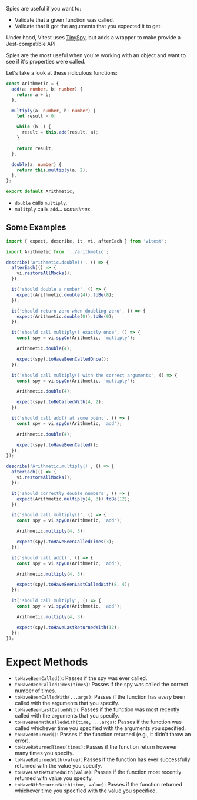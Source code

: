 Spies are useful if you want to:

- Validate that a given function was called.
- Validate that it got the arguments that you expected it to get.

Under hood, Vitest uses [TinySpy](https://github.com/tinylibs/tinyspy), but adds a wrapper to make provide a Jest-compatible API.

Spies are the most useful when you're working with an object and want to see if it's properties were called.

Let's take a look at these ridiculous functions:

```ts
const Arithmetic = {
  add(a: number, b: number) {
    return a + b;
  },

  multiply(a: number, b: number) {
    let result = 0;

    while (b--) {
      result = this.add(result, a);
    }

    return result;
  },

  double(a: number) {
    return this.multiply(a, 2);
  },
};

export default Arithmetic;
```

- `double` calls `multiply`.
- `mulitply` calls `add`… _sometimes_.

## Some Examples

```ts
import { expect, describe, it, vi, afterEach } from 'vitest';

import Arithmetic from '../arithmetic';

describe('Arithmetic.double()', () => {
  afterEach(() => {
    vi.restoreAllMocks();
  });

  it('should double a number', () => {
    expect(Arithmetic.double(4)).toBe(8);
  });

  it('should return zero when doubling zero', () => {
    expect(Arithmetic.double(0)).toBe(0);
  });

  it('should call multiply() exactly once', () => {
    const spy = vi.spyOn(Arithmetic, 'multiply');

    Arithmetic.double(4);

    expect(spy).toHaveBeenCalledOnce();
  });

  it('should call multiply() with the correct arguments', () => {
    const spy = vi.spyOn(Arithmetic, 'multiply');

    Arithmetic.double(4);

    expect(spy).toBeCalledWith(4, 2);
  });

  it('should call add() at some point', () => {
    const spy = vi.spyOn(Arithmetic, 'add');

    Arithmetic.double(4);

    expect(spy).toHaveBeenCalled();
  });
});

describe('Arithmetic.multiply()', () => {
  afterEach(() => {
    vi.restoreAllMocks();
  });

  it('should correctly double numbers', () => {
    expect(Arithmetic.multiply(4, 3)).toBe(12);
  });

  it('should call multiply()', () => {
    const spy = vi.spyOn(Arithmetic, 'add');

    Arithmetic.multiply(4, 3);

    expect(spy).toHaveBeenCalledTimes(3);
  });

  it('should call add()', () => {
    const spy = vi.spyOn(Arithmetic, 'add');

    Arithmetic.multiply(4, 3);

    expect(spy).toHaveBeenLastCalledWith(8, 4);
  });

  it('should call multiply', () => {
    const spy = vi.spyOn(Arithmetic, 'add');

    Arithmetic.multiply(4, 3);

    expect(spy).toHaveLastReturnedWith(12);
  });
});
```

# Expect Methods

- `toHaveBeenCalled()`: Passes if the spy was ever called.
- `toHaveBeenCalledTimes(times)`: Passes if the spy was called the correct number of times.
- `toHaveBeenCalledWith(...args)`: Passes if the function has _every_ been called with the arguments that you specify.
- `toHaveBeenLastCalledWith`: Passes if the function was most recently called with the arguments that you specify.
- `toHaveBeenNthCalledWith(time, ...args)`: Passes if the function was called whichever time you specified with the arguments you specified.
- `toHaveReturned()`: Passes if the function returned (e.g., it didn't throw an error).
- `toHaveReturnedTimes(times)`: Passes if the function return however many times you specify.
- `toHaveReturnedWith(value)`: Passes if the function has ever successfully returned with the value you specify.
- `toHaveLastReturnedWith(value)`: Passes if the function most recently returned with value you specify.
- `toHaveNthReturnedWith(time, value)`: Passes if the function returned whichever time you specified with the value you specified.

